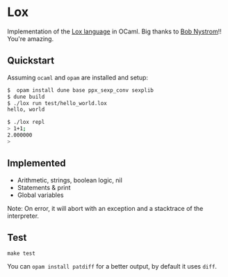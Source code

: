 # Lox

Implementation of the [Lox language](http://www.craftinginterpreters.com/) in OCaml.
Big thanks to [Bob Nystrom](https://github.com/munificent)!! You're amazing.

## Quickstart

Assuming `ocaml` and `opam` are installed and setup:

```sh
$  opam install dune base ppx_sexp_conv sexplib
$ dune build
$ ./lox run test/hello_world.lox
hello, world

$ ./lox repl
> 1+1;
2.000000
>

```

## Implemented

- Arithmetic, strings, boolean logic, nil
- Statements & print
- Global variables

Note: On error, it will abort with an exception and a stacktrace of the interpreter.

## Test

`make test`

You can `opam install patdiff` for a better output, by default it uses `diff`.

